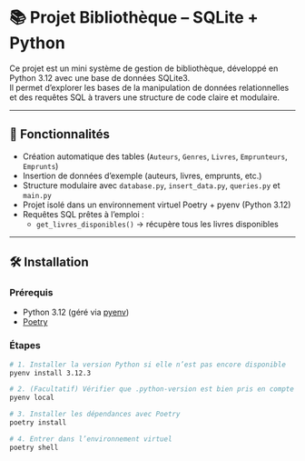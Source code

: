 # 📚 Projet Bibliothèque – SQLite + Python

Ce projet est un mini système de gestion de bibliothèque, développé en Python 3.12 avec une base de données SQLite3.  
Il permet d’explorer les bases de la manipulation de données relationnelles et des requêtes SQL à travers une structure de code claire et modulaire.

---

## 🚀 Fonctionnalités

- Création automatique des tables (`Auteurs`, `Genres`, `Livres`, `Emprunteurs`, `Emprunts`)
- Insertion de données d’exemple (auteurs, livres, emprunts, etc.)
- Structure modulaire avec `database.py`, `insert_data.py`, `queries.py` et `main.py`
- Projet isolé dans un environnement virtuel Poetry + pyenv (Python 3.12)
- Requêtes SQL prêtes à l’emploi :
  - `get_livres_disponibles()` → récupère tous les livres disponibles

---

## 🛠️ Installation

### Prérequis

- Python 3.12 (géré via [pyenv](https://github.com/pyenv/pyenv))
- [Poetry](https://python-poetry.org/)

### Étapes

```bash
# 1. Installer la version Python si elle n’est pas encore disponible
pyenv install 3.12.3

# 2. (Facultatif) Vérifier que .python-version est bien pris en compte
pyenv local

# 3. Installer les dépendances avec Poetry
poetry install

# 4. Entrer dans l’environnement virtuel
poetry shell
